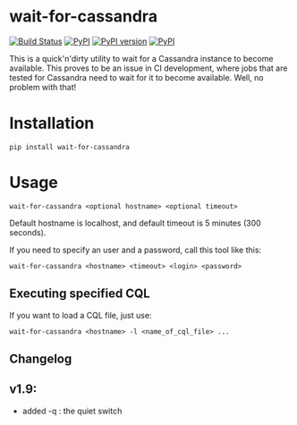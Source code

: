 wait-for-cassandra
==================

[![Build Status](https://travis-ci.org/smok-serwis/wait-for-cassandra.svg)](https://travis-ci.org/smok-serwis/wait-for-cassandra)
[![PyPI](https://img.shields.io/pypi/pyversions/wait-for-cassandra.svg)](https://pypi.python.org/pypi/wait-for-cassandra)
[![PyPI version](https://badge.fury.io/py/wait-for-cassandra.svg)](https://badge.fury.io/py/wait-for-cassandra)
[![PyPI](https://img.shields.io/pypi/implementation/wait-for-cassandra.svg)](https://pypi.python.org/pypi/wait-for-cassandra)

This is a quick'n'dirty utility to wait for a Cassandra instance 
to become available. This proves to be an issue in CI development,
where jobs that are tested for Cassandra need to wait for it
to become available. Well, no problem with that!

# Installation

`pip install wait-for-cassandra`

# Usage

`wait-for-cassandra <optional hostname> <optional timeout>`

Default hostname is localhost, and default timeout is 5 minutes 
(300 seconds).

If you need to specify an user and a password, call this tool like this:

`wait-for-cassandra <hostname> <timeout> <login> <password>`

## Executing specified CQL

If you want to load a CQL file, just use:

`wait-for-cassandra <hostname> -l <name_of_cql_file> ...`
 
## Changelog

## v1.9:

* added -q : the quiet switch
